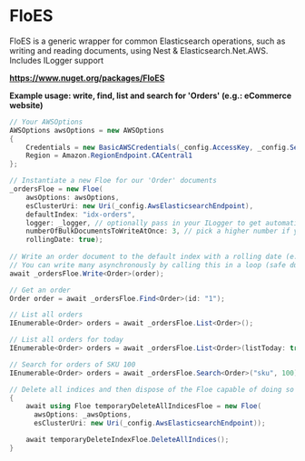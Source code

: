 # FloES
FloES is a generic wrapper for common Elasticsearch operations, such as writing and reading documents, using Nest & Elasticsearch.Net.AWS. Includes ILogger support

**https://www.nuget.org/packages/FloES**

**Example usage: write, find, list and search for 'Orders' (e.g.: eCommerce website)**
````C#
// Your AWSOptions
AWSOptions awsOptions = new AWSOptions
{
    Credentials = new BasicAWSCredentials(_config.AccessKey, _config.SecretAccessKey),
    Region = Amazon.RegionEndpoint.CACentral1
};

// Instantiate a new Floe for our 'Order' documents
_ordersFloe = new Floe(
    awsOptions: awsOptions,
    esClusterUri: new Uri(_config.AwsElasticsearchEndpoint),
    defaultIndex: "idx-orders",
    logger: _logger, // optionally pass in your ILogger to get automatic logs
    numberOfBulkDocumentsToWriteAtOnce: 3, // pick a higher number if you're writing lots of documents very rapidly
    rollingDate: true);
    
// Write an order document to the default index with a rolling date (e.g.: "idx-orders-2020-03-06")
// You can write many asynchronously by calling this in a loop (safe due to BulkAsync usage with a smart numberOfBulkDocumentsToWriteAtOnce choice)
await _ordersFloe.Write<Order>(order);

// Get an order
Order order = await _ordersFloe.Find<Order>(id: "1");

// List all orders
IEnumerable<Order> orders = await _ordersFloe.List<Order>();

// List all orders for today
IEnumerable<Order> orders = await _ordersFloe.List<Order>(listToday: true);

// Search for orders of SKU 100
IEnumerable<Order> orders = await _ordersFloe.Search<Order>("sku", 100);

// Delete all indices and then dispose of the Floe capable of doing so
{
    await using Floe temporaryDeleteAllIndicesFloe = new Floe(
      awsOptions: _awsOptions,
      esClusterUri: new Uri(_config.AwsElasticsearchEndpoint));

    await temporaryDeleteIndexFloe.DeleteAllIndices();
}
````
